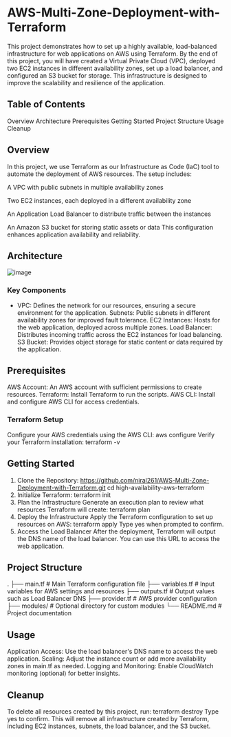# AWS-Multi-Zone-Deployment-with-Terraform

This project demonstrates how to set up a highly available, load-balanced infrastructure for web applications on AWS using Terraform. By the end of this project, you will have created a Virtual Private Cloud (VPC), deployed two EC2 instances in different availability zones, set up a load balancer, and configured an S3 bucket for storage. This infrastructure is designed to improve the scalability and resilience of the application.

## Table of Contents
Overview
Architecture
Prerequisites
Getting Started
Project Structure
Usage
Cleanup


## Overview
In this project, we use Terraform as our Infrastructure as Code (IaC) tool to automate the deployment of AWS resources. The setup includes:

  A VPC with public subnets in multiple availability zones
  
  Two EC2 instances, each deployed in a different availability zone
  
  An Application Load Balancer to distribute traffic between the instances
  
  An Amazon S3 bucket for storing static assets or data
This configuration enhances application availability and reliability.

## Architecture

![image](https://github.com/user-attachments/assets/2992f944-5dd4-4723-91b8-907f5d3cb79d)

### Key Components
* VPC: Defines the network for our resources, ensuring a secure environment for the application.
  Subnets: Public subnets in different availability zones for improved fault tolerance.
  EC2 Instances: Hosts for the web application, deployed across multiple zones.
  Load Balancer: Distributes incoming traffic across the EC2 instances for load balancing.
  S3 Bucket: Provides object storage for static content or data required by the application.

## Prerequisites
  AWS Account: An AWS account with sufficient permissions to create resources.
  Terraform: Install Terraform to run the scripts.
  AWS CLI: Install and configure AWS CLI for access credentials.

### Terraform Setup
Configure your AWS credentials using the AWS CLI:
  aws configure
Verify your Terraform installation:
  terraform -v

## Getting Started
1. Clone the Repository: 
  https://github.com/niral261/AWS-Multi-Zone-Deployment-with-Terraform.git
  cd high-availability-aws-terraform
2. Initialize Terraform:
  terraform init
3. Plan the Infrastructure Generate an execution plan to review what resources Terraform will create:
  terraform plan
4. Deploy the Infrastructure Apply the Terraform configuration to set up resources on AWS:
  terraform apply
Type yes when prompted to confirm.
5. Access the Load Balancer After the deployment, Terraform will output the DNS name of the load balancer. You can use this URL to access the web application.

## Project Structure
.
├── main.tf               # Main Terraform configuration file
├── variables.tf          # Input variables for AWS settings and resources
├── outputs.tf            # Output values such as Load Balancer DNS
├── provider.tf           # AWS provider configuration
├── modules/              # Optional directory for custom modules
└── README.md             # Project documentation

## Usage
  Application Access: Use the load balancer's DNS name to access the web application.
  Scaling: Adjust the instance count or add more availability zones in main.tf as needed.
  Logging and Monitoring: Enable CloudWatch monitoring (optional) for better insights.

## Cleanup
To delete all resources created by this project, run:
  terraform destroy
Type yes to confirm. This will remove all infrastructure created by Terraform, including EC2 instances, subnets, the load balancer, and the S3 bucket.
